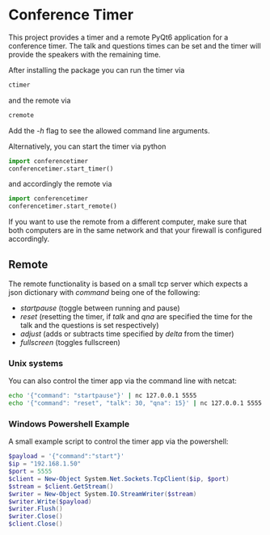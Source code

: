 # Conference Timer

This project provides a timer and a remote PyQt6 application for a conference timer.
The talk and questions times can be set and the timer will provide the speakers with the remaining time.

After installing the package you can run the timer via
```bash
ctimer
```
and the remote via
```bash
cremote
```

Add the *-h* flag to see the allowed command line arguments.


Alternatively, you can start the timer via python
```python
import conferencetimer
conferencetimer.start_timer()
```
and accordingly the remote via

```python
import conferencetimer
conferencetimer.start_remote()
```

If you want to use the remote from a different computer, make sure that both computers are in the same network and that your firewall is configured accordingly.

## Remote

The remote functionality is based on a small tcp server which expects a json dictionary with *command* being one of the following:

- *startpause* (toggle between running and pause)
- *reset* (resetting the timer, if *talk* and *qna* are specified the time for the talk and the questions is set respectively)
- *adjust* (adds or subtracts time specified by *delta* from the timer)
- *fullscreen* (toggles fullscreen)

### Unix systems

You can also control the timer app via the command line with netcat:

```bash
echo '{"command": "startpause"}' | nc 127.0.0.1 5555
echo '{"command": "reset", "talk": 30, "qna": 15}' | nc 127.0.0.1 5555
```

### Windows Powershell Example

A small example script to control the timer app via the powershell:

```powershell
$payload = '{"command":"start"}'
$ip = "192.168.1.50"
$port = 5555
$client = New-Object System.Net.Sockets.TcpClient($ip, $port)
$stream = $client.GetStream()
$writer = New-Object System.IO.StreamWriter($stream)
$writer.Write($payload)
$writer.Flush()
$writer.Close()
$client.Close()
```